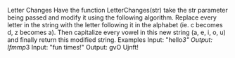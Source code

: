 Letter Changes
Have the function LetterChanges(str) take the str parameter being passed and modify it using the following algorithm. Replace every letter in the string with the letter following it in the alphabet (ie. c becomes d, z becomes a). Then capitalize every vowel in this new string (a, e, i, o, u) and finally return this modified string.
Examples
Input: "hello*3"
Output: Ifmmp*3
Input: "fun times!"
Output: gvO Ujnft!